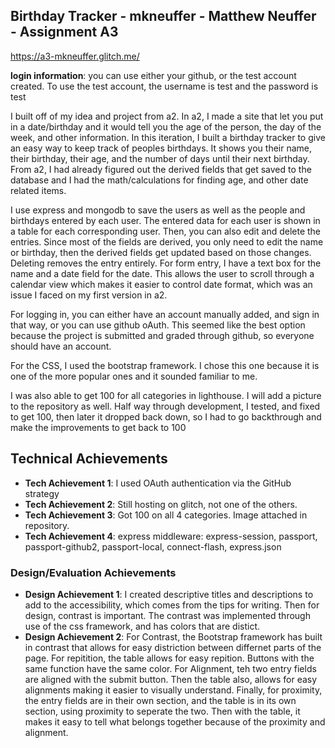 ## Birthday Tracker - mkneuffer - Matthew Neuffer - Assignment A3

https://a3-mkneuffer.glitch.me/

**login information**: you can use either your github, or the test account created. To use the test account, the username is test and the password is test

I built off of my idea and project from a2. In a2, I made a site that let you put in a date/birthday and it would tell you the age of the person, the day of the week, and other information. In this iteration,
I built a birthday tracker to give an easy way to keep track of peoples birthdays. It shows you their name, their birthday, their age, and the number of days until their next birthday.
From a2, I had already figured out the derived fields that get saved to the database and I had the math/calculations for finding age, and other date related items.

I use express and mongodb to save the users as well as the people and birthdays entered by each user. The entered data for each user is shown in a table for each corresponding user.
Then, you can also edit and delete the entries. Since most of the fields are derived, you only need to edit the name or birthday, then the derived fields get updated based on those changes.
Deleting removes the entry entirely. For form entry, I have a text box for the name and a date field for the date. This allows the user to scroll through a calendar view which makes it easier to
control date format, which was an issue I faced on my first version in a2.

For logging in, you can either have an account manually added, and sign in that way, or you can use github oAuth. This seemed like the best option because the project is submitted and graded through github, so everyone should have an account.

For the CSS, I used the bootstrap framework. I chose this one because it is one of the more popular ones and it sounded familiar to me.

I was also able to get 100 for all categories in lighthouse. I will add a picture to the repository as well. Half way through development, I tested, and fixed to get 100, then later it dropped back down, so I had to go backthrough and make the improvements to get back to 100

## Technical Achievements

- **Tech Achievement 1**: I used OAuth authentication via the GitHub strategy
- **Tech Achievement 2**: Still hosting on glitch, not one of the others.
- **Tech Achievement 3**: Got 100 on all 4 categories. Image attached in repository.
- **Tech Achievement 4**: express middleware: express-session, passport, passport-github2, passport-local, connect-flash, express.json

### Design/Evaluation Achievements

- **Design Achievement 1**: I created descriptive titles and descriptions to add to the accessibility, which comes from the tips for writing. Then for design, contrast is important. The contrast was implemented through use of the css framework, and has colors that are distict.
- **Design Achievement 2**: For Contrast, the Bootstrap framework has built in contrast that allows for easy distriction between differnet parts of the page. For repitition, the table allows for easy repition. Buttons with the same function have the same color.
  For Alignment, teh two entry fields are aligned with the submit button. Then the table also, allows for easy alignments making it easier to visually understand. Finally, for proximity, the entry fields are in their own section, and the table is in its own section, using proximity to seperate the two. Then with the table, it makes it easy to tell what belongs together because of the proximity and alignment.
